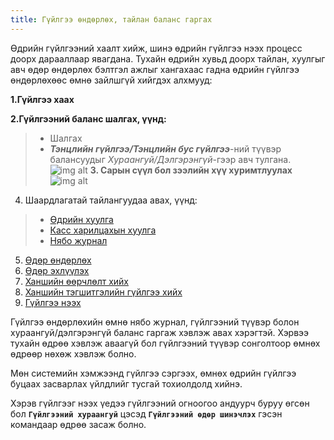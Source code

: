 ```yaml
---
title: Гүйлгээ өндөрлөх, тайлан баланс гаргах
---
```



Өдрийн гүйлгээний хаалт хийж, шинэ өдрийн гүйлгээ нээх процесс доорх дарааллаар явагдана. Тухайн өдрийн хувьд доорх тайлан, хуулгыг авч өдөр өндөрлөх бэлтгэл ажлыг хангахаас гадна өдрийн гүйлгээ өндөрлөхөөс өмнө зайлшгүй хийгдэх алхмууд:

**1.Гүйлгээ хаах**

**2.Гүйлгээний баланс шалгах, үүнд:**
> - Шалгах 
> - _**Тэнцлийн гүйлгээ/Тэнцлийн бус гүйлгээ**_-ний түүвэр балансуудыг _Хураангуй/Дэлгэрэнгүй_-гээр авч тулгана.
![img alt](/img/gbShalgah.png)
**3.	Сарын сүүл бол зээлийн хүү хуримтлуулах**
![img alt](/img/zhHurimt.png)
4.	Шаардлагатай тайлангуудаа авах, үүнд:
> - [Өдрийн хуулга](/docs/huulga#өдрийн-хуулга)
> - [Касс харилцахын хуулга](/docs/huulga#касс-харилцахын-үлдэгдэл) 
> - [Нябо журнал](/docs/huulga#нябо-журнал)

5.	[Өдөр өндөрлөх](/docs/udurUndurluh)
6.	[Өдөр эхлүүлэх](/docs/udurUndurluh/#гүйлгээ-өндөрлөх) 
7. [Ханшийн өөрчлөлт хийх](/docs/eRate) 
8. [Ханшийн тэгшитгэлийн гүйлгээ хийх](/docs/eRate#ханшийн-тэгшитгэл-хийх) 
9. [Гүйлгээ нээх](/docs/udurUndurluh/#гүйлгээний-шинэ-өдөр-нээх) 

Гүйлгээ өндөрлөхийн өмнө нябо журнал, гүйлгээний түүвэр болон хураангуй/дэлгэрэнгүй баланс гаргаж хэвлэж авах хэрэгтэй. Хэрвээ тухайн өдрөө хэвлэж аваагүй бол гүйлгээний түүвэр сонголтоор өмнөх өдрөөр нөхөж хэвлэж болно.

Мөн системийн хэмжээнд гүйлгээ сэргээх, өмнөх өдрийн гүйлгээ буцаах засварлах үйлдлийг тусгай тохиолдолд хийнэ.

Хэрэв гүйлгээг нээх үедээ гүйлгээний огноогоо андуурч буруу өгсөн бол **`Гүйлгээний хураангуй`** цэсэд **`Гүйлгээний өдөр шинэчлэх`** гэсэн командаар өдрөө засаж болно.




 